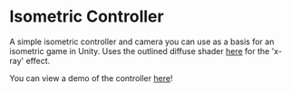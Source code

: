 # Isometric Controller

A simple isometric controller and camera you can use as a basis for an isometric game in Unity. Uses the outlined diffuse shader [here](http://wiki.unity3d.com/index.php/Silhouette-Outlined_Diffuse) for the 'x-ray' effect.

You can view a demo of the controller [here](https://mickeyuk.com/projects/isometric-controller)!
